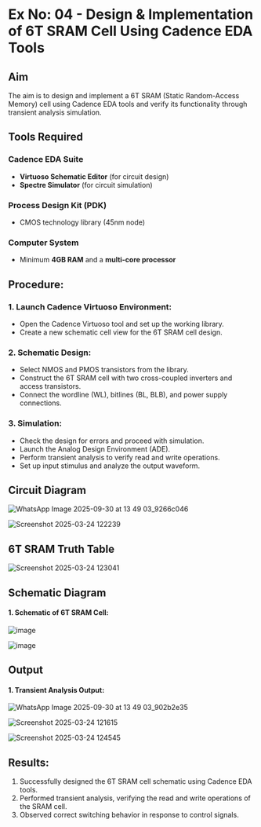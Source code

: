 # Ex No: 04 - Design & Implementation of 6T SRAM Cell Using Cadence EDA Tools

## Aim
The aim is to design and implement a 6T SRAM (Static Random-Access Memory) cell using Cadence EDA tools and verify its functionality through transient analysis simulation.

## Tools Required

### Cadence EDA Suite
- **Virtuoso Schematic Editor** (for circuit design)
- **Spectre Simulator** (for circuit simulation)

### Process Design Kit (PDK)
- CMOS technology library (45nm node)  

### Computer System
- Minimum **4GB RAM** and a **multi-core processor**

## Procedure:
### 1. Launch Cadence Virtuoso Environment:
   - Open the Cadence Virtuoso tool and set up the working library.
   - Create a new schematic cell view for the 6T SRAM cell design.

### 2. Schematic Design:
   - Select NMOS and PMOS transistors from the library.
   - Construct the 6T SRAM cell with two cross-coupled inverters and access transistors.
   - Connect the wordline (WL), bitlines (BL, BLB), and power supply connections.

### 3. Simulation:
   - Check the design for errors and proceed with simulation.
   - Launch the Analog Design Environment (ADE).
   - Perform transient analysis to verify read and write operations.
   - Set up input stimulus and analyze the output waveform.

## Circuit Diagram
![WhatsApp Image 2025-09-30 at 13 49 03_9266c046](https://github.com/user-attachments/assets/15c1cc8d-4ae7-49bf-9e8a-dc0d93505015)

![Screenshot 2025-03-24 122239](https://github.com/user-attachments/assets/c22930fc-f396-4787-807d-51088ad7959e)



## 6T SRAM Truth Table

![Screenshot 2025-03-24 123041](https://github.com/user-attachments/assets/29a8a036-d65d-4a25-ba18-3f1f0e358576)


## Schematic Diagram

#### 1. Schematic of 6T SRAM Cell:


   ![image](https://github.com/user-attachments/assets/2273733f-5e94-415a-9971-793c64816a0d)


   ![image](https://github.com/user-attachments/assets/c28aea2b-9e73-48e6-abdb-11c430321b86)


## Output
#### 1. Transient Analysis Output:
![WhatsApp Image 2025-09-30 at 13 49 03_902b2e35](https://github.com/user-attachments/assets/f373dd25-401f-4f10-b0c6-7940f7c51be5)

   ![Screenshot 2025-03-24 121615](https://github.com/user-attachments/assets/2805525e-1f0d-4ef8-b131-79a3153b7127)

   ![Screenshot 2025-03-24 124545](https://github.com/user-attachments/assets/baf058fc-e967-43bc-ba49-ce9b5e5a2e7d)


## Results:
1. Successfully designed the 6T SRAM cell schematic using Cadence EDA tools.
2. Performed transient analysis, verifying the read and write operations of the SRAM cell.
3. Observed correct switching behavior in response to control signals.


